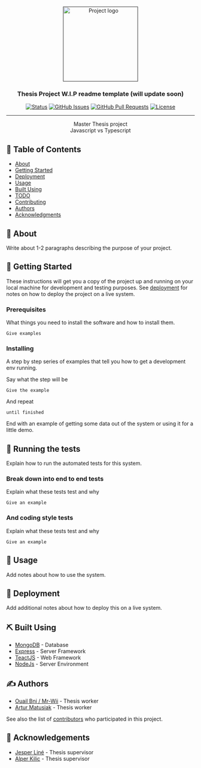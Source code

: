 <p align="center">
  <a href="" rel="noopener">
 <img width=200px height=200px src="https://i.imgur.com/6wj0hh6.jpg" alt="Project logo"></a>
</p>

<h3 align="center">Thesis Project W.I.P readme template (will update soon)</h3>

<div align="center">

[![Status](https://img.shields.io/badge/status-active-success.svg)]()
[![GitHub Issues](https://img.shields.io/github/issues/kylelobo/The-Documentation-Compendium.svg)](https://github.com/Mr-Wii/Js-Ts/issues)
[![GitHub Pull Requests](https://img.shields.io/github/issues-pr/kylelobo/The-Documentation-Compendium.svg)](https://github.com/Mr-Wii/Js-Ts/pulls)
[![License](https://img.shields.io/badge/license-MIT-blue.svg)](/LICENSE)

</div>

---

<p align="center"> Master Thesis project
<br>Javascript vs Typescript
    <br> 
</p>

## 📝 Table of Contents

- [About](#about)
- [Getting Started](#getting_started)
- [Deployment](#deployment)
- [Usage](#usage)
- [Built Using](#built_using)
- [TODO](../TODO.md)
- [Contributing](../CONTRIBUTING.md)
- [Authors](#authors)
- [Acknowledgments](#acknowledgement)

## 🧐 About <a name = "about"></a>

Write about 1-2 paragraphs describing the purpose of your project.

## 🏁 Getting Started <a name = "getting_started"></a>

These instructions will get you a copy of the project up and running on your local machine for development and testing purposes. See [deployment](#deployment) for notes on how to deploy the project on a live system.

### Prerequisites

What things you need to install the software and how to install them.

```
Give examples
```

### Installing

A step by step series of examples that tell you how to get a development env running.

Say what the step will be

```
Give the example
```

And repeat

```
until finished
```

End with an example of getting some data out of the system or using it for a little demo.

## 🔧 Running the tests <a name = "tests"></a>

Explain how to run the automated tests for this system.

### Break down into end to end tests

Explain what these tests test and why

```
Give an example
```

### And coding style tests

Explain what these tests test and why

```
Give an example
```

## 🎈 Usage <a name="usage"></a>

Add notes about how to use the system.

## 🚀 Deployment <a name = "deployment"></a>

Add additional notes about how to deploy this on a live system.

## ⛏️ Built Using <a name = "built_using"></a>

- [MongoDB](https://www.mongodb.com/) - Database
- [Express](https://expressjs.com/) - Server Framework
- [TeactJS](https://reactjs.org/) - Web Framework
- [NodeJs](https://nodejs.org/en/) - Server Environment

## ✍️ Authors <a name = "authors"></a>

- [Ouail Bni / Mr-Wii](https://github.com/Mr-Wii) - Thesis worker
- [Artur Matusiak](https://github.com/matusart) - Thesis worker

See also the list of [contributors](https://github.com/Mr-Wii/Js-Ts/contributors) who participated in this project.

## 🎉 Acknowledgements <a name = "acknowledgement"></a>

- [Jesper Liné](https://github.com/jesperl1) - Thesis supervisor
- [Alper Kilic](https://github.com/AlperKilic8467) - Thesis supervisor
